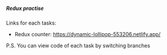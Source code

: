 ##### Redux practise

Links for each tasks:

- Redux counter: https://dynamic-lollipop-553206.netlify.app/

P.S. You can view code of each task by switching branches
